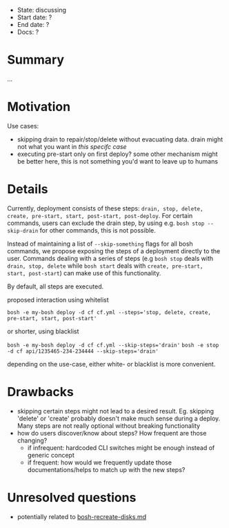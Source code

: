 - State: discussing
- Start date: ?
- End date: ?
- Docs: ?

# Summary

...

# Motivation

Use cases:

- skipping drain to repair/stop/delete without evacuating data. drain might not what you want in *this specifc case*
- executing pre-start only on first deploy? some other mechanism might be better here, this is not something you'd want to leave up to humans

# Details

Currently, deployment consists of these steps: `drain, stop, delete, create, pre-start, start, post-start, post-deploy`. For certain commands, users can exclude the drain step, by using e.g. `bosh stop --skip-drain` for other commands, this is not possible.

Instead of maintaining a list of `--skip-something` flags for all bosh commands, we propose exposing the steps of a deployment directly to the user. Commands dealing with a series of steps (e.g `bosh stop` deals with `drain, stop, delete` while `bosh start` deals with `create, pre-start, start, post-start`) can make use of this functionality.

By default, all steps are executed.

proposed interaction using whitelist

`bosh -e my-bosh deploy -d cf cf.yml --steps='stop, delete, create, pre-start, start, post-start'` 

or shorter, using blacklist

`bosh -e my-bosh deploy -d cf cf.yml --skip-steps='drain'`
`bosh -e stop -d cf api/1235465-234-234444 --skip-steps='drain'`

depending on the use-case, either white- or blacklist is more convenient.

# Drawbacks

- skipping certain steps might not lead to a desired result. Eg. skipping 'delete' or 'create' probably doesn't make much sense during a deploy. Many steps are not really optional without breaking functionality
- how do users discover/know about steps? How frequent are those changing?
  - if infrequent: hardcoded CLI switches might be enough instead of generic concept
  - if frequent: how would we frequently update those documentations/helps to match up with the new steps?

# Unresolved questions

- potentially related to [bosh-recreate-disks.md](bosh-recreate-disks.md)
